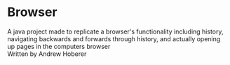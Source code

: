 # Browser
A java project made to replicate a browser's functionality including history, navigating backwards and forwards through history, and actually opening up pages in the computers browser  
Written by Andrew Hoberer
